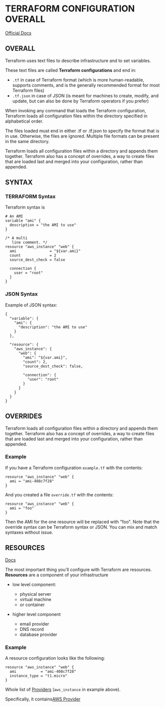 # TERRAFORM CONFIGURATION OVERALL

[Official Docs](https://www.terraform.io/docs/configuration/index.html)


## OVERALL


Terraform uses text files to describe infrastructure and to set variables. 

These text files are called **Terraform configurations** and end in:

  - `.tf` in case of Terraform format (which is more human-readable, supports comments, and is the generally recommended format for most Terraform files)
  - `.tf.json` in case of JSON (is meant for machines to create, modify, and update, but can also be done by Terraform operators if you prefer)
  
When invoking any command that loads the Terraform configuration, Terraform loads all configuration files within the directory specified in alphabetical order.

The files loaded must end in either .tf or .tf.json to specify the format that is in use. Otherwise, the files are ignored. Multiple file formats can be present in the same directory.

Terraform loads all configuration files within a directory and appends them together. Terraform also has a concept of overrides, a way to create files that are loaded last and merged into your configuration, rather than appended.



## SYNTAX



### TERRAFORM Syntax

Terraform syntax is
```
# An AMI
variable "ami" {
  description = "the AMI to use"
}

/* A multi
   line comment. */
resource "aws_instance" "web" {
  ami               = "${var.ami}"
  count             = 2
  source_dest_check = false

  connection {
    user = "root"
  }
}
```




### JSON Syntax

Example of JSON syntax:
```
{
  "variable": {
    "ami": {
      "description": "the AMI to use"
    }
  },

  "resource": {
    "aws_instance": {
      "web": {
        "ami": "${var.ami}",
        "count": 2,
        "source_dest_check": false,

        "connection": {
          "user": "root"
        }
      }
    }
  }
}
```


## OVERRIDES

Terraform loads all configuration files within a directory and appends them together. Terraform also has a concept of overrides, a way to create files that are loaded last and merged into your configuration, rather than appended.

### Example

If you have a Terraform configuration `example.tf` with the contents:
```
resource "aws_instance" "web" {
  ami = "ami-408c7f28"
}
```

And you created a file `override.tf` with the contents:
```
resource "aws_instance" "web" {
  ami = "foo"
}
```

Then the AMI for the one resource will be replaced with "foo". Note that the override syntax can be Terraform syntax or JSON. You can mix and match syntaxes without issue.


## RESOURCES

[Docs](https://www.terraform.io/docs/configuration/resources.html)

The most important thing you'll configure with Terraform are resources. **Resources** are a component of your infrastructure

  - low level component:
    - physical server
    - virtual machine
    - or container
    
  - higher level component
    - email provider
    - DNS record
    - database provider

### Example

A resource configuration looks like the following:
```
resource "aws_instance" "web" {
  ami           = "ami-408c7f28"
  instance_type = "t1.micro"
}
```

Whole list of [Providers](https://www.terraform.io/docs/providers/index.html) (`aws_instance` in example above).

Specifically, it contains[AWS Provider](https://www.terraform.io/docs/providers/aws/index.html)





























